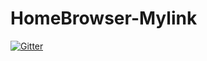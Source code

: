 # HomeBrowser-Mylink

[![Gitter](https://badges.gitter.im/okofob/HomeBrowser-Mylink.svg)](https://gitter.im/okofob/HomeBrowser-Mylink?utm_source=badge&utm_medium=badge&utm_campaign=pr-badge&utm_content=badge)